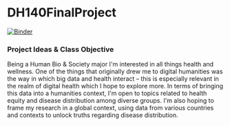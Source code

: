 # DH140FinalProject

[![Binder](https://mybinder.org/badge_logo.svg)](https://mybinder.org/v2/gh/jchristey/DH140FinalProject.git/HEAD)

### Project Ideas & Class Objective 

Being a Human Bio & Society major I'm interested in all things health and wellness. One of the things that originally drew me to digital humanities was the way in which big data and health interact – this is especially relevant in the realm of digital health which I hope to explore more. In terms of bringing this data into a humanities context, I'm open to topics related to health equity and disease distribution among diverse groups. I'm also hoping to frame my research in a global context, using data from various countries and contexts to unlock truths regarding disease distribution. 


